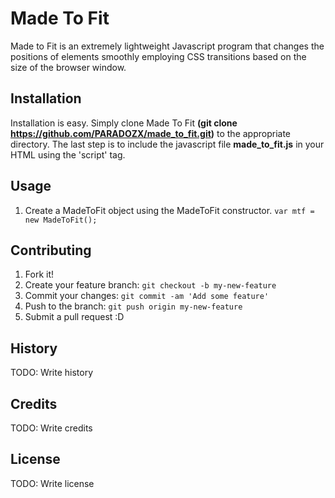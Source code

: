 # Made To Fit

Made to Fit is an extremely lightweight Javascript program that changes the positions of elements smoothly employing CSS transitions based on the size of the browser window.

## Installation

Installation is easy.  Simply clone Made To Fit <b>(git clone https://github.com/PARADOZX/made_to_fit.git)</b> to the appropriate directory. The last step is to include the javascript file <b>made_to_fit.js</b> in your HTML using the 'script' tag.

## Usage

1) Create a MadeToFit object using the MadeToFit constructor.  `var mtf = new MadeToFit();`

## Contributing

1. Fork it!
2. Create your feature branch: `git checkout -b my-new-feature`
3. Commit your changes: `git commit -am 'Add some feature'`
4. Push to the branch: `git push origin my-new-feature`
5. Submit a pull request :D

## History

TODO: Write history

## Credits

TODO: Write credits

## License

TODO: Write license
